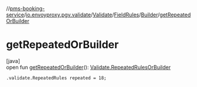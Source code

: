 //[pms-booking-service](../../../../../index.md)/[io.envoyproxy.pgv.validate](../../../index.md)/[Validate](../../index.md)/[FieldRules](../index.md)/[Builder](index.md)/[getRepeatedOrBuilder](get-repeated-or-builder.md)

# getRepeatedOrBuilder

[java]\
open fun [getRepeatedOrBuilder](get-repeated-or-builder.md)(): [Validate.RepeatedRulesOrBuilder](../../-repeated-rules-or-builder/index.md)

`.validate.RepeatedRules repeated = 18;`